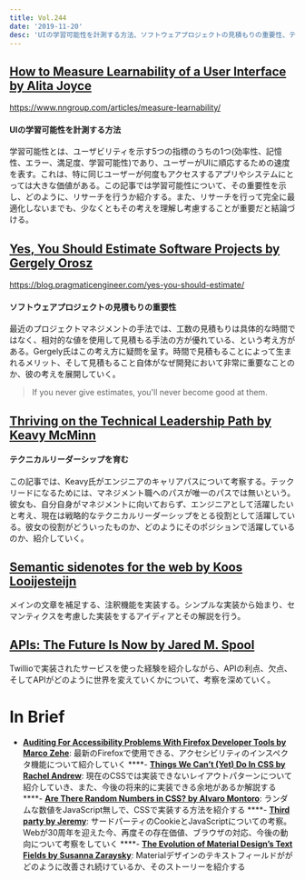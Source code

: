 ```yaml
---
title: Vol.244
date: '2019-11-20'
desc: 'UIの学習可能性を計測する方法、ソフトウェアプロジェクトの見積もりの重要性、テクニカルリーダーシップを育む、ほか計10リンク'
---
```


## [How to Measure Learnability of a User Interface by Alita Joyce](https://www.nngroup.com/articles/measure-learnability/)
https://www.nngroup.com/articles/measure-learnability/

#### UIの学習可能性を計測する方法

学習可能性とは、ユーザビリティを示す5つの指標のうちの1つ(効率性、記憶性、エラー、満足度、学習可能性)であり、ユーザーがUIに順応するための速度を表す。これは、特に同じユーザーが何度もアクセスするアプリやシステムにとっては大きな価値がある。この記事では学習可能性について、その重要性を示し、どのように、リサーチを行うか紹介する。また、リサーチを行って完全に最適化しないまでも、少なくともその考えを理解し考慮することが重要だと結論づける。

## [Yes, You Should Estimate Software Projects by Gergely Orosz](https://blog.pragmaticengineer.com/yes-you-should-estimate/)
https://blog.pragmaticengineer.com/yes-you-should-estimate/

#### ソフトウェアプロジェクトの見積もりの重要性
最近のプロジェクトマネジメントの手法では、工数の見積もりは具体的な時間ではなく、相対的な値を使用して見積もる手法の方が優れている、という考え方がある。Gergely氏はこの考え方に疑問を呈す。時間で見積もることによって生まれるメリット、そして見積もること自体がなぜ開発において非常に重要なことのか、彼の考えを展開していく。

> If you never give estimates, you'll never become good at them.

## [Thriving on the Technical Leadership Path by Keavy McMinn](https://keavy.com/work/thriving-on-the-technical-leadership-path/)

#### テクニカルリーダーシップを育む
この記事では、Keavy氏がエンジニアのキャリアパスについて考察する。テックリードになるためには、マネジメント職へのパスが唯一のパスでは無いという。彼女も、自分自身がマネジメントに向いておらず、エンジニアとして活躍したいと考え、現在は戦略的なテクニカルリーダーシップをとる役割として活躍している。彼女の役割がどういったものか、どのようにそのポジションで活躍しているのか、紹介していく。

## [Semantic sidenotes for the web by Koos Looijesteijn](https://www.kooslooijesteijn.net/blog/semantic-sidenotes)

メインの文章を補足する、注釈機能を実装する。シンプルな実装から始まり、セマンティクスを考慮した実装をするアイディアとその解説を行う。

## [APIs: The Future Is Now by Jared M. Spool](https://articles.uie.com/api_future/)

Twillioで実装されたサービスを使った経験を紹介しながら、APIの利点、欠点、そしてAPIがどのように世界を変えていくかについて、考察を深めていく。

# **In Brief**
- [**Auditing For Accessibility Problems With Firefox Developer Tools by Marco Zehe**](https://hacks.mozilla.org/2019/10/auditing-for-accessibility-problems-with-firefox-developer-tools/): 最新のFirefoxで使用できる、アクセシビリティのインスペクタ機能について紹介していく
****- [**Things We Can’t (Yet) Do In CSS by Rachel Andrew**](https://www.smashingmagazine.com/2019/11/css-things-cant-yet-do/): 現在のCSSでは実装できないレイアウトパターンについて紹介していき、また、今後の将来的に実装できる余地があるか解説する
****- [**Are There Random Numbers in CSS? by Alvaro Montoro**](https://css-tricks.com/are-there-random-numbers-in-css/): ランダムな数値をJavaScript無しで、CSSで実装する方法を紹介する
****- [**Third party by Jeremy**](https://adactio.com/journal/16099): サードパーティのCookieとJavaScriptについての考察。Webが30周年を迎えた今、再度その存在価値、ブラウザの対応、今後の動向について考察をしていく
****- [**The Evolution of Material Design’s Text Fields by Susanna Zaraysky**](https://medium.com/google-design/the-evolution-of-material-designs-text-fields-603688b3fe03): Materialデザインのテキストフィールドががどのように改善され続けているか、そのストーリーを紹介する

